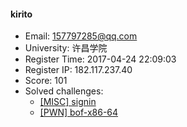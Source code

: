 #### kirito  

* Email: 157797285@qq.com  
* University: 许昌学院  
* Register Time: 2017-04-24 22:09:03  
* Register IP: 182.117.237.40  
* Score: 101  
* Solved challenges: 
  * [[MISC] signin](https://github.com/SniperOJ/Challenges/blob/master/MISC/signin.json)  
  * [[PWN] bof-x86-64](https://github.com/SniperOJ/Challenges/blob/master/PWN/bof-x86-64.json)  
